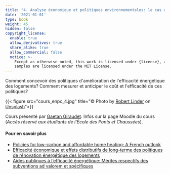 ```yaml
---
title: "4. Analyse économique et politiques environnementales: le cas des politiques d'efficacité énergétique dans les bâtiments."
date: '2021-01-01'
type: book
weight: 45
hidden: false
copyright_license:
  enable: true
  allow_derivatives: true
  share_alike: true
  allow_commercial: false
  notice: >-
    Except as otherwise noted, this work is licensed under {license}, and code
    samples are licensed under the MIT License.
---
```

Comment concevoir des politiques d'amélioration de l'efficacité énergétique des logements? Comment mesurer et anticiper le coût et l'efficacité de ces politiques?

<!--more-->

{{< figure src="cours_enpc_4.jpg" title="&copy; Photo by [Robert Linder](https://unsplash.com/@rwlinder?utm_source=unsplash&utm_medium=referral&utm_content=creditCopyText) on [Unsplash](https://unsplash.com/s/photos/climate-accord?utm_source=unsplash&utm_medium=referral&utm_content=creditCopyText)">}}



Cours présenté par [Gaetan Giraudet](https://www.centre-cired.fr/louis-gaetan-giraudet/). Infos sur la page Moodle du cours (*Accès réservé aux étudiants de l'École des Ponts et Chaussées*).


#### Pour en savoir plus

- [Policies for low-carbon and affordable home heating: A French outlook](https://www.sciencedirect.com/science/article/abs/pii/S0301421521000094)
- [Efficacité économique et effets distributifs de long-terme des politiques de rénovation énergétique des logements](https://www.cairn.info/revue-economie-et-prevision-2020-1-page-43.htm)
- [Aides publiques à l’efficacité énergétique: Mérites respectifs des subventions ad valorem et spécifiques](https://www.cairn.info/revue-d-economie-politique-2018-6-page-1089.htm)

